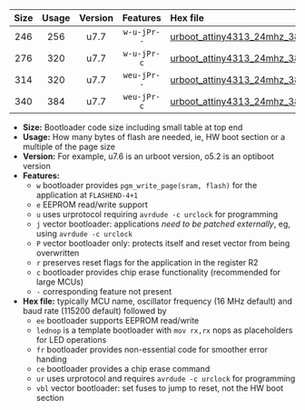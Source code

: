 |Size|Usage|Version|Features|Hex file|
|:-:|:-:|:-:|:-:|:--|
|246|256|u7.7|`w-u-jPr--`|[urboot_attiny4313_24mhz_38400bps_lednop_fr_ur_vbl.hex](https://raw.githubusercontent.com/stefanrueger/urboot.hex/main/mcus/attiny4313/fcpu_24mhz/38400_bps/urboot_attiny4313_24mhz_38400bps_lednop_fr_ur_vbl.hex)|
|276|320|u7.7|`w-u-jPr-c`|[urboot_attiny4313_24mhz_38400bps_lednop_fr_ce_ur_vbl.hex](https://raw.githubusercontent.com/stefanrueger/urboot.hex/main/mcus/attiny4313/fcpu_24mhz/38400_bps/urboot_attiny4313_24mhz_38400bps_lednop_fr_ce_ur_vbl.hex)|
|314|320|u7.7|`weu-jPr--`|[urboot_attiny4313_24mhz_38400bps_ee_lednop_fr_ur_vbl.hex](https://raw.githubusercontent.com/stefanrueger/urboot.hex/main/mcus/attiny4313/fcpu_24mhz/38400_bps/urboot_attiny4313_24mhz_38400bps_ee_lednop_fr_ur_vbl.hex)|
|340|384|u7.7|`weu-jPr-c`|[urboot_attiny4313_24mhz_38400bps_ee_lednop_fr_ce_ur_vbl.hex](https://raw.githubusercontent.com/stefanrueger/urboot.hex/main/mcus/attiny4313/fcpu_24mhz/38400_bps/urboot_attiny4313_24mhz_38400bps_ee_lednop_fr_ce_ur_vbl.hex)|

- **Size:** Bootloader code size including small table at top end
- **Usage:** How many bytes of flash are needed, ie, HW boot section or a multiple of the page size
- **Version:** For example, u7.6 is an urboot version, o5.2 is an optiboot version
- **Features:**
  + `w` bootloader provides `pgm_write_page(sram, flash)` for the application at `FLASHEND-4+1`
  + `e` EEPROM read/write support
  + `u` uses urprotocol requiring `avrdude -c urclock` for programming
  + `j` vector bootloader: applications *need to be patched externally*, eg, using `avrdude -c urclock`
  + `P` vector bootloader only: protects itself and reset vector from being overwritten
  + `r` preserves reset flags for the application in the register R2
  + `c` bootloader provides chip erase functionality (recommended for large MCUs)
  + `-` corresponding feature not present
- **Hex file:** typically MCU name, oscillator frequency (16 MHz default) and baud rate (115200 default) followed by
  + `ee` bootloader supports EEPROM read/write
  + `lednop` is a template bootloader with `mov rx,rx` nops as placeholders for LED operations
  + `fr` bootloader provides non-essential code for smoother error handing
  + `ce` bootloader provides a chip erase command
  + `ur` uses urprotocol and requires `avrdude -c urclock` for programming
  + `vbl` vector bootloader: set fuses to jump to reset, not the HW boot section
